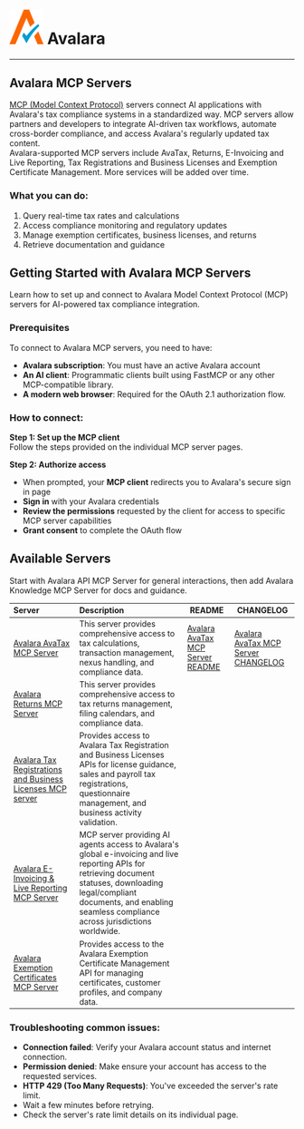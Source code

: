 
# <img src="A-Check.png" alt="A-Check" width="60"> Avalara
___

## Avalara MCP Servers


[MCP (Model Context Protocol)](https://modelcontextprotocol.io/docs/getting-started/intro)   servers connect AI applications with Avalara's tax compliance systems in a standardized way. MCP servers allow partners and developers to integrate AI-driven tax workflows, automate cross-border compliance, and access Avalara's regularly updated tax content.  
Avalara-supported MCP servers include AvaTax, Returns, E-Invoicing and Live Reporting, Tax Registrations and Business Licenses and Exemption Certificate Management. More services will be added over time.



### What you can do:

1. Query real-time tax rates and calculations
2. Access compliance monitoring and regulatory updates
3. Manage exemption certificates, business licenses, and returns
4. Retrieve documentation and guidance


## Getting Started with Avalara MCP Servers

Learn how to set up and connect to Avalara Model Context Protocol (MCP) servers for AI-powered tax compliance integration.

### Prerequisites

To connect to Avalara MCP servers, you need to have:
* **Avalara subscription**: You must have an active Avalara account
* **An AI client**: Programmatic clients built using FastMCP or any other MCP-compatible library.
* **A modern web browser**: Required for the OAuth 2.1 authorization flow.



### How to connect:

**Step 1: Set up the MCP client**  
Follow the steps provided on the individual MCP server pages.

**Step 2: Authorize access**     
* When prompted, your **MCP client** redirects you to Avalara's secure sign in page
* **Sign in** with your Avalara credentials
* **Review the permissions** requested by the client for access to specific MCP server capabilities
* **Grant consent** to complete the OAuth flow  

## Available Servers

Start with Avalara API MCP Server for general interactions, then add Avalara Knowledge MCP Server for docs and guidance.

| Server                                                                                                                   | Description                                                                                                                                                                                                                             | README                                                                                                                     | CHANGELOG| 
|:-------------------------------------------------------------------------------------------------------------------------|:----------------------------------------------------------------------------------------------------------------------------------------------------------------------------------------------------------------------------------------|----------------------------------------------------------------------------------------------------------------------------|----------|
| [Avalara AvaTax MCP Server](https://developer.avalara.com/mcp-servers/avatax/)                                 | This server provides comprehensive access to tax calculations, transaction management, nexus handling, and compliance data.                                                                                                             | [Avalara AvaTax MCP Server README](https://scm.platform.us-west-2.avalara.io/dev-relations/mcp/-/tree/main/servers/avatax) | [Avalara AvaTax MCP Server CHANGELOG](https://scm.platform.us-west-2.avalara.io/dev-relations/mcp/-/tree/main/servers/avatax/CHANGELOG.md) 
| [Avalara Returns MCP Server](https://developer.avalara.com/mcp-servers/managed-returns/)                       | This server provides comprehensive access to tax returns management, filing calendars, and compliance data.                                                                                                                             | 
| [Avalara Tax Registrations and Business Licenses MCP server](https://developer.avalara.com/mcp-servers/business_licensing/)         | Provides access to Avalara Tax Registration and Business Licenses APIs for license guidance, sales and payroll tax registrations, questionnaire management, and business activity validation.|
| [Avalara E-Invoicing & Live Reporting MCP Server](https://developer.avalara.com/mcp-servers/E-Invoicing/)      | MCP server providing AI agents access to Avalara's global e-invoicing and live reporting APIs for retrieving document statuses, downloading legal/compliant documents, and enabling seamless compliance across jurisdictions worldwide. | 
| [Avalara Exemption Certificates MCP Server](https://developer.avalara.com/mcp-servers/exemption-certificates/) | Provides access to the Avalara Exemption Certificate Management API for managing certificates, customer profiles, and company data.                                                                                         |



### Troubleshooting common issues:
* **Connection failed**: Verify your Avalara account status and internet connection.
* **Permission denied**: Make ensure your account has access to the requested services.
* **HTTP 429 (Too Many Requests)**: You've exceeded the server's rate limit.
* Wait a few minutes before retrying.
* Check the server's rate limit details on its individual page.
  


